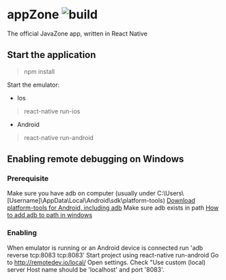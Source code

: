# appZone ![build](https://travis-ci.org/javaBin/appZone.svg?branch=develop)
The official JavaZone app, written in React Native


## Start the application 

> npm install

Start the emulator:
- Ios
> react-native run-ios
- Android
> react-native run-android

## Enabling remote debugging on Windows

### Prerequisite
Make sure you have adb on computer (usually under C:\Users\\[Username]\AppData\Local\Android\sdk\platform-tools)
[Download platform-tools for Android, including adb](https://developer.android.com/studio/releases/platform-tools.html)
Make sure adb exists in path
[How to add adb to path in windows](https://www.howtogeek.com/118594/how-to-edit-your-system-path-for-easy-command-line-access/)

### Enabling
When emulator is running or an Android device is connected
run 'adb reverse tcp:8083 tcp:8083'
Start project using react-native run-android
Go to http://remotedev.io/local/
Open settings. Check "Use custom (local) server
Host name should be 'localhost' and port '8083'.